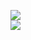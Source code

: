 [![](https://img.shields.io/badge/Made%20With-Github%20Spray-lightgrey.svg?style=for-the-badge&logo=github)](https://github.com/Annihil/github-spray#3651)  
[![](https://i.imgur.com/2DrTn0Z.gif)](https://github.com/Annihil/github-spray)